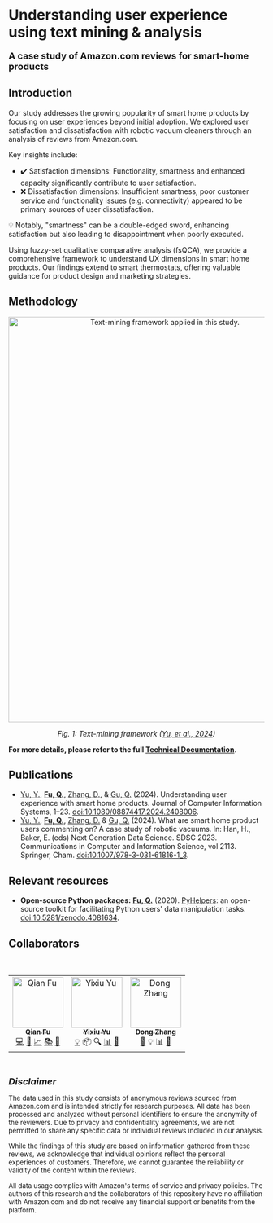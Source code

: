 Understanding user experience using text mining & analysis
==========================================================

<span style="font-size: large; ">**A case study of Amazon.com reviews for smart-home products**</span>


## Introduction

Our study addresses the growing popularity of smart home products by focusing on user experiences beyond initial adoption. We explored user satisfaction and dissatisfaction with robotic vacuum cleaners through an analysis of reviews from Amazon.com. 

Key insights include:

- ✔️ Satisfaction dimensions: Functionality, smartness and enhanced capacity significantly contribute to user satisfaction.
- ❌ Dissatisfaction dimensions: Insufficient smartness, poor customer service and functionality issues (e.g. connectivity) appeared to be primary sources of user dissatisfaction.

💡 Notably, "smartness" can be a double-edged sword, enhancing satisfaction but also leading to disappointment when poorly executed.

Using fuzzy-set qualitative comparative analysis (fsQCA), we provide a comprehensive framework to understand UX dimensions in smart home products. Our findings extend to smart thermostats, offering valuable guidance for product design and marketing strategies.


## Methodology

<!--suppress HtmlDeprecatedAttribute -->
<p align="center">
    <img src="https://www.tandfonline.com/cms/asset/eb2940c5-45df-4949-af65-ec4eae3763bf/ucis_a_2408006_f0001_oc.jpg" width="600" height="796" alt="Text-mining framework applied in this study."/>
</p>
<p align="center">
  <em>Fig. 1: Text-mining framework (<a href="https://doi.org/10.1080/08874417.2024.2408006">Yu, et al., 2024</a>)</em>
</p>

**For more details, please refer to the full [Technical Documentation](https://github.com/mikeqfu/smart-home-product-reviews-analysis/blob/master/docs/build/latex/smart_home_product_reviews_analysis.pdf)**.


## Publications

- [Yu, Y.](https://orcid.org/0000-0002-3481-0648), [**Fu, Q.**](https://orcid.org/0000-0002-6502-9934), [Zhang, D.](https://orcid.org/0000-0002-0993-207X), & [Gu, Q.](https://orcid.org/0000-0001-6049-4282) (2024). Understanding user experience with smart home products. Journal of Computer Information Systems, 1–23. [doi:10.1080/08874417.2024.2408006](https://doi.org/10.1080/08874417.2024.2408006).
- [Yu, Y.](https://orcid.org/0000-0002-3481-0648), [**Fu, Q.**](https://orcid.org/0000-0002-6502-9934), [Zhang, D.](https://orcid.org/0000-0002-0993-207X) & [Gu, Q.](https://orcid.org/0000-0001-6049-4282) (2024). What are smart home product users commenting on? A case study of robotic vacuums. In: Han, H., Baker, E. (eds) Next Generation Data Science. SDSC 2023. Communications in Computer and Information Science, vol 2113. Springer, Cham. [doi:10.1007/978-3-031-61816-1_3](https://doi.org/10.1007/978-3-031-61816-1_3).


## Relevant resources

- **Open-source Python packages:** [**Fu, Q.**](https://research.birmingham.ac.uk/en/persons/qian-fu) (2020). [PyHelpers](https://pypi.org/project/pyhelpers/): an open-source toolkit for facilitating Python users' data manipulation tasks. [doi:10.5281/zenodo.4081634](https://doi.org/10.5281/zenodo.4017438).


## Collaborators

<table>
    <tbody>
        <tr>
            <td align="center">
                <a href="https://github.com/mikeqfu" target="_blank"><img src="https://avatars.githubusercontent.com/u/1729711?v=4?s=100" width="100px;" alt="Qian Fu"/><br><sub><b>Qian Fu</b></sub></a><br>
                <a href="https://github.com/mikeqfu/smart-home-product-reviews-analysis/commits?author=mikeqfu" target="_blank" title="Methodology, Software">💻</a>
                <a href="https://github.com/mikeqfu/smart-home-product-reviews-analysis/tree/master/tests" target="_blank" title="Validation">🧪</a>
                <a href="https://github.com/mikeqfu/smart-home-product-reviews-analysis/tree/master/demos" target="_blank" title="Data Curation, Visualisation">📈</a>
                <a href="https://github.com/mikeqfu/smart-home-product-reviews-analysis/blob/master/docs/build/latex/smart_home_product_reviews_analysis.pdf" target="_blank" title="Documentation">📚</a>
                <a href="https://doi.org/10.1080/08874417.2024.2408006" target="_blank" title="Writing - Review & Editing">📝</a>
            </td>
            &ensp;
            <td align="center">
                <a href="https://github.com/ashleyashley2022" target="_blank"><img src="https://avatars.githubusercontent.com/u/96884205?v=4?s=100" width="100px;" alt="Yixiu Yu"/><br><sub><b>Yixiu Yu</b></sub></a><br>
                <a href="https://orcid.org/0000-0002-3481-0648" target="_blank" title="Conceptualization & Methodology">💡</a>
                <a title="Resources">📦</a>
                <a title="Investigation">🔍</a>
                <a href="https://doi.org/10.1080/08874417.2024.2408006" target="_blank" title="Validation, Formal analysis">📊</a>
                <a href="https://doi.org/10.1080/08874417.2024.2408006" target="_blank" title="Writing - Original Draft, Writing - Review & Editing">📝</a>
            </td>
            &ensp;
            <td align="center">
                <a href="https://github.com/danbaidong" target="_blank"><img src="https://avatars.githubusercontent.com/u/4456514?v=4?s=100" width="100px;" alt="Dong Zhang"/><br><sub><b>Dong Zhang</b></sub></a><br>
                <a href="https://orcid.org/0000-0002-0993-207X" target="_blank" title="Initiation">🌱</a>
                <a title="Conceptualization & Methodology">💡</a>
                <a title="Formal analysis">📊</a>
                <a href="https://doi.org/10.1080/08874417.2024.2408006" target="_blank" title="Writing - Review & Editing">📝</a>
            </td>
        </tr>
    </tbody>
</table>
<br>

<span style="font-size: large; ">**_Disclaimer_**</span>

<span style="font-size: small; ">The data used in this study consists of anonymous reviews sourced from Amazon.com and is intended strictly for research purposes. All data has been processed and analyzed without personal identifiers to ensure the anonymity of the reviewers. Due to privacy and confidentiality agreements, we are not permitted to share any specific data or individual reviews included in our analysis.

<span style="font-size: small; ">While the findings of this study are based on information gathered from these reviews, we acknowledge that individual opinions reflect the personal experiences of customers. Therefore, we cannot guarantee the reliability or validity of the content within the reviews.</span>

<span style="font-size: small; ">All data usage complies with Amazon's terms of service and privacy policies. The authors of this research and the collaborators of this repository have no affiliation with Amazon.com and do not receive any financial support or benefits from the platform.</span>
